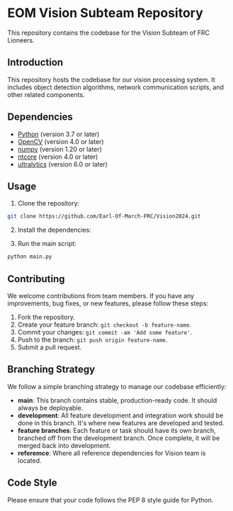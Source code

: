 
# EOM Vision Subteam Repository

This repository contains the codebase for the Vision Subteam of FRC Lioneers. 

## Introduction

This repository hosts the codebase for our vision processing system. It includes object detection algorithms, network communication scripts, and other related components.

## Dependencies

- [Python](https://www.python.org/) (version 3.7 or later)
- [OpenCV](https://opencv.org/) (version 4.0 or later)
- [numpy](https://numpy.org/) (version 1.20 or later)
- [ntcore](https://github.com/wpilibsuite/ntcore) (version 4.0 or later)
- [ultralytics](https://github.com/ultralytics/yolov5) (version 6.0 or later)

## Usage

1. Clone the repository:

```bash
git clone https://github.com/Earl-Of-March-FRC/Vision2024.git
```

2. Install the dependencies:

3. Run the main script:

```bash
python main.py
```

## Contributing

We welcome contributions from team members. If you have any improvements, bug fixes, or new features, please follow these steps:

1. Fork the repository.
2. Create your feature branch: `git checkout -b feature-name`.
3. Commit your changes: `git commit -am 'Add some feature'`.
4. Push to the branch: `git push origin feature-name`.
5. Submit a pull request.

## Branching Strategy

We follow a simple branching strategy to manage our codebase efficiently:

- **main**: This branch contains stable, production-ready code. It should always be deployable.
- **development**: All feature development and integration work should be done in this branch. It's where new features are developed and tested.
- **feature branches**: Each feature or task should have its own branch, branched off from the development branch. Once complete, it will be merged back into development.
- **referemce**: Where all reference dependencies for Vision team is located.

## Code Style

Please ensure that your code follows the PEP 8 style guide for Python.
